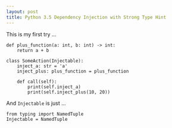 ```yaml
---
layout: post
title: Python 3.5 Dependency Injection with Strong Type Hint
---
```

This is my first try ...

```
def plus_function(a: int, b: int) -> int:
    return a + b

class SomeAction(Injectable):
    inject_a: str = 'a'
    inject_plus: plus_function = plus_function

    def call(self):
        print(self.inject_a)
        print(self.inject_plus(10, 20))
```

And `Injectable` is just ...

```
from typing import NamedTuple
Injectable = NamedTuple
```
